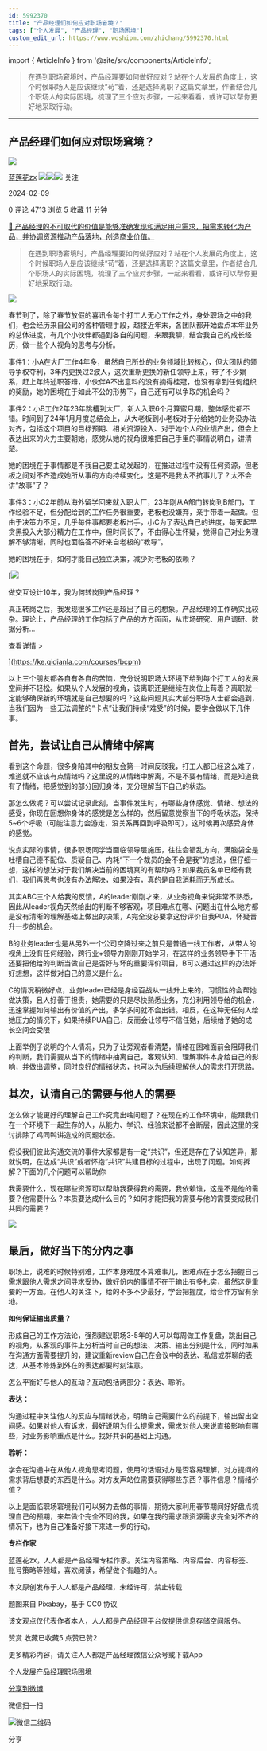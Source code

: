 ```yaml
---
id: 5992370
title: "产品经理们如何应对职场窘境？"
tags: ["个人发展", "产品经理", "职场困境"]
custom_edit_url: https://www.woshipm.com/zhichang/5992370.html
---
```

import { ArticleInfo } from '@site/src/components/ArticleInfo';

<ArticleInfo
    author="蓝莲花zx"
    authorLink="https://www.woshipm.com/u/723392"
    published="2024-02-09"
    views={4713}
    comments={0}
    collects={5}
/>

> 在遇到职场窘境时，产品经理要如何做好应对？站在个人发展的角度上，这个时候职场人是应该继续“苟”着，还是选择离职？这篇文章里，作者结合几个职场人的实际困境，梳理了三个应对步骤，一起来看看，或许可以帮你更好地采取行动。

---

## 产品经理们如何应对职场窘境？

[![](https://static.woshipm.com/view/woshipm_api_def_20230629195825_9727.png?imageView2/1/w/72/h/72/q/100)](https://www.woshipm.com/u/723392)

[蓝莲花zx](https://www.woshipm.com/u/723392) ![](https://static.woshipm.com/tag/1121_1@2x.png)![](https://static.woshipm.com/tag/1301_1@2x.png)![](https://static.woshipm.com/tag/2405_1@2x.png) 关注

2024-02-09

0 评论 4713 浏览 5 收藏 11 分钟

[🔗 产品经理的不可取代的价值是能够准确发现和满足用户需求，把需求转化为产品，并协调资源推动产品落地，创造商业价值。](https://ke.qidianla.com/courses/90pm)

> 在遇到职场窘境时，产品经理要如何做好应对？站在个人发展的角度上，这个时候职场人是应该继续“苟”着，还是选择离职？这篇文章里，作者结合几个职场人的实际困境，梳理了三个应对步骤，一起来看看，或许可以帮你更好地采取行动。

![](https://image.woshipm.com/2023/08/11/2ff7472c-380b-11ee-8bde-00163e0b5ff3.jpg)

春节到了，除了春节放假的喜讯令每个打工人无心工作之外，身处职场之中的我们，也会经历来自公司的各种管理手段，越接近年末，各团队都开始盘点本年业务的总体进度，有几个小伙伴都遇到各自的问题，来跟我聊，结合我自己的成长经历，做一些个人视角的思考与分析。

事件1：小A在大厂工作4年多，虽然自己所处的业务领域比较核心，但大团队的领导争权夺利，3年内更换过2波人，这次重新更换的新任领导上来，带了不少嫡系，赶上年终述职答辩，小伙伴A不出意料的没有摘得桂冠，也没有拿到任何组织的奖励，她的困境在于如此不公的形势下，自己还有可以争取的机会吗？

事件2：小B工作2年23年跳槽到大厂，新人入职6个月算蜜月期，整体感觉都不错。时间到了24年1月月度总结会上，从大老板到小老板对于分给她的业务没办法对齐，包括这个项目的目标预期、相关资源投入、对于她个人的业绩产出，但会上表达出来的火力主要朝她，感觉从她的视角很难把自己手里的事情说明白，讲清楚。

她的困境在于事情都是不我自己要主动发起的，在推进过程中没有任何资源，但老板之间对不齐造成她所从事的方向持续变化，这是不是我太不抗事儿了？太不会讲“故事”了？

事件3：小C2年前从海外留学回来就入职大厂，23年刚从A部门转岗到B部门，工作经验不足，但分配给到的工作任务很重要，老板也没嫌弃，亲手带着一起做。但由于决策力不足，几乎每件事都要老板出手，小C为了表达自己的进度，每天起早贪黑投入大部分精力在工作中，但时间长了，不由得心生怀疑，觉得自己对业务理解不够清晰，同时也面临答不好来自老板的“教导”。

她的困境在于，如何才能自己独立决策，减少对老板的依赖？

[![](https://image.woshipm.com/2023/08/02/769bf6f4-30e6-11ee-b3cb-00163e0b5ff3.png)

做交互设计10年，我为何转岗到产品经理？

真正转岗之后，我发现很多工作还是超出了自己的想象。产品经理的工作确实比较杂。理论上，产品经理的工作包括了产品的方方面面，从市场研究、用户调研、数据分析...

查看详情 >

](https://ke.qidianla.com/courses/bcpm)

以上三个朋友都各自有各自的苦恼，充分说明职场大环境下给到每个打工人的发展空间并不轻松。如果从个人发展的视角，该离职还是继续在岗位上苟着？离职就一定能够确保新的环境就是自己想要的吗？这些问题其实大部分职场人士都会遇到，当我们因为一些无法调整的“卡点”让我们持续“难受”的时候，要学会做以下几件事。

## 首先，尝试让自己从情绪中解离

看到这个命题，很多身陷其中的朋友会第一时间反驳我，打工人都已经这么难了，难道就不应该有点情绪吗？这里说的从情绪中解离，不是不要有情绪，而是知道我有了情绪，把感觉到的部分回归身体，充分理解当下自己的状态。

那怎么做呢？可以尝试记录此刻，当事件发生时，有哪些身体感觉、情绪、想法的感受，你现在回想你身体的感觉是怎么样的，然后留意觉察当下的呼吸状态，保持5~6个呼吸（可能注意力会游走，没关系再回到呼吸即可），这时候再次感受身体的感觉。

说点实际的事情，很多职场同学当面临领导层施压，往往会错乱方向，满脑袋全是吐槽自己德不配位、质疑自己、内耗“下一个裁员的会不会是我”的想法，但仔细一想，这样的想法对于我们解决当前的困境真的有帮助吗？如果裁员名单已经有我们，我们再思考也没有办法解决，如果没有，真的是自我消耗而无所成长。

其实ABC三个人给我的反馈，A的leader刚刚才来，从业务视角来说非常不熟悉，因此从leader视角天然给出的判断不够客观，项目难点在哪、问题出在什么地方都是没有清晰的理解基础上做出的决策，A完全没必要拿这份评价自我PUA，怀疑晋升一步的机会。

B的业务leader也是从另外一个公司空降过来之前只是普通一线工作者，从带人的视角上没有任何经验，跨行业+领导力刚刚开始学习，在这样的业务领导手下干活还要把他给的判断当做自己是否好与坏的重要评价项目，B可以通过这样的办法好好想想，这样做对自己的意义是什么。

C的情况稍微好点，业务leader已经是身经百战从一线升上来的，习惯性的会帮她做决策，且人好善于担责，她需要的只是尽快熟悉业务，充分利用领导给的机会，迅速掌握如何输出有价值的产出，多学多问就不会出错。相反，在这种无任何人给她压力的情况下，如果持续PUA自己，反而会让领导不信任她，后续给予她的成长空间会受限

上面举例子说明的个人情况，只为了让旁观者看清楚，情绪在困难面前会阻碍我们的判断，我们需要从当下的情绪中抽离自己，客观认知、理解事件本身给自己的影响，并做出调整，同时良好的情绪状态，也可以为后续理解他人的需求打开思路。

## 其次，认清自己的需要与他人的需要

怎么做才能更好的理解自己工作究竟出啥问题了？在现在的工作环境中，能跟我们在一个环境下一起生存的人，从能力、学识、经验来说都不会断层，因此这里的探讨排除了鸡同鸭讲造成的问题状态。

假设我们彼此沟通交流的事件大家都是有一定“共识”，但还是存在了认知差异，那就说明，在达成“共识”或者怀抱“共识”共建目标的过程中，出现了问题。如何拆解？下面的几个问题可以帮助你

我需要什么，现在哪些资源可以帮助我获得我的需要，我依赖谁，这是不是他的需要？他需要什么？本质要达成什么目的？如何才能把我的需要与他的需要变成我们共同的需要？

![](https://image.woshipm.com/2024/02/08/30f64930-c64e-11ee-8e46-00163e0b5ff3.png)

## 最后，做好当下的分内之事

职场上，说难的时候特别难，工作本身难度不算难事儿，困难点在于怎么把握自己需求跟他人需求之间寻求妥协，做好份内的事情不在于输出有多扎实，虽然这是重要的一方面。在他人的关注下，给的不多不少最好，学会把握度，给合作方留有余地。

**如何保证输出质量？**

形成自己的工作方法论，强烈建议职场3-5年的人可以每周做工作复盘，跳出自己的视角，从客观的事件上分析当时自己的想法、决策、输出分别是什么，同时如果在沟通方面需要提升的，建议重新review自己在会议中的表达、私信或群聊的表达，从基本修炼到外在的表达都要时刻注意。

怎么平衡好与他人的互动？互动包括两部分：表达、聆听。

**表达：**

沟通过程中关注他人的反应与情绪状态，明确自己需要什么的前提下，输出留出空间感。如果对他人有诉求，最好说明为什么提需求，需求对他人来说直接影响有哪些，对业务影响重点是什么。找好共识的基础上沟通。

**聆听：**

学会在沟通中在从他人视角思考问题，使用的话语对方是否容易理解，对方提问的需求背后想要的东西是什么。对方发声站位需要获得哪些东西？事件信息？情绪价值？

以上是面临职场窘境我们可以努力去做的事情，期待大家利用春节期间好好盘点梳理自己的预期，来年做个完全不同的我，如果在我的需求跟资源需求完全对不齐的情况下，也为自己准备好接下来进一步的行动。

**专栏作家**

蓝莲花zx，人人都是产品经理专栏作家。关注内容策略、内容后台、内容标签、账号策略等领域，喜欢阅读，希望做个有趣的人。

本文原创发布于人人都是产品经理，未经许可，禁止转载

题图来自 Pixabay，基于 CC0 协议

该文观点仅代表作者本人，人人都是产品经理平台仅提供信息存储空间服务。

赞赏 收藏已收藏5 点赞已赞2

更多精彩内容，请关注人人都是产品经理微信公众号或下载App

[个人发展](https://www.woshipm.com/tag/%e4%b8%aa%e4%ba%ba%e5%8f%91%e5%b1%95)[产品经理](https://www.woshipm.com/tag/pmd)[职场困境](https://www.woshipm.com/tag/%e8%81%8c%e5%9c%ba%e5%9b%b0%e5%a2%83)

[分享到微博](https://service.weibo.com/share/share.php?appkey=2775287854&title=产品经理们如何应对职场窘境？&url=https://www.woshipm.com/zhichang/5992370.html&pic=https://image.woshipm.com/2023/08/11/2ff7472c-380b-11ee-8bde-00163e0b5ff3.jpg)

微信扫一扫

![微信二维码](https://api.pwmqr.com/qrcode/create/?url=https://www.woshipm.com/zhichang/5992370.html)

分享
